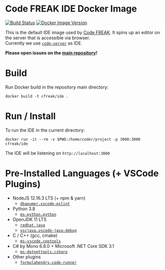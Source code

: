 Code FREAK IDE Docker Image
==
[![Build Status](https://travis-ci.com/codefreak/ide.svg?branch=master)](https://travis-ci.com/codefreak/ide)
[![Docker Image Version](https://img.shields.io/docker/v/cfreak/ide?sort=semver)](https://hub.docker.com/r/cfreak/ide)

This is the default IDE image used by [Code FREAK](https://github.com/codefreak/codefreak). It spins up
an editor on the server that is accessible via browser.  
Currently we use [`code-server`](https://github.com/cdr/code-server) as IDE.

**Please open issues on the [main repository](https://github.com/codefreak/codefreak)!**

# Build

Run Docker build in the repository main directory:
```
docker build -t cfreak/ide .
```

# Run / Install
To run the IDE in the current directory:
```
docker run -it --rm -v $PWD:/home/coder/project -p 3000:3000 cfreak/ide
```
The IDE will be listening on `http://localhost:3000`

# Pre-Installed Languages (+ VSCode Plugins)

* NodeJS 12.16.3 LTS (+ npm & yarn)
  * [`dbaeumer.vscode-eslint`](https://marketplace.visualstudio.com/items?itemName=dbaeumer.vscode-eslint)
* Python 3.8
  * [`ms-python.python`](https://marketplace.visualstudio.com/items?itemName=ms-python.python)
* OpenJDK 11 LTS
  * [`redhat.java`](https://marketplace.visualstudio.com/items?itemName=redhat.java)
  * [`vscjava.vscode-java-debug`](https://marketplace.visualstudio.com/items?itemName=vscjava.vscode-java-debug)
* C / C++ (gcc, cmake)
  * [`ms-vscode.cpptools`](https://marketplace.visualstudio.com/items?itemName=ms-vscode.cpptools)
* C# by Mono 6.8.0 + Microsoft .NET Core SDK 3.1
  * [`ms-dotnettools.csharp`](https://marketplace.visualstudio.com/items?itemName=ms-dotnettools.csharp)
* Other plugins
  * [`formulahendry.code-runner`](https://marketplace.visualstudio.com/items?itemName=formulahendry.code-runner)
